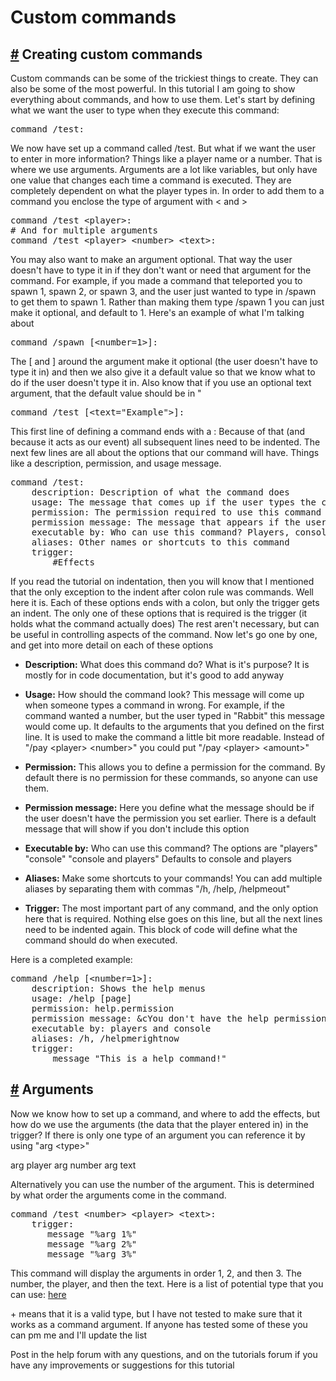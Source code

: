 # Custom commands

## <a href="#creating_custom_commands">#</a> Creating custom commands
			
Custom commands can be some of the trickiest things to create. They can also be some of the 
most powerful. In this tutorial I am going to show everything about commands, and how to use 
them. Let's start by defining what we want the user to type when they execute this command:

<pre class="skript-code">command /test:</pre>

We now have set up a command called /test. But what if we want the user to enter in more information? 
Things like a player name or a number. That is where we use arguments. Arguments are a lot like 
variables, but only have one value that changes each time a command is executed. They are completely 
dependent on what the player types in. In order to add them to a command you enclose the type of 
argument with &#60; and >

<pre class="skript-code">
command /test &#60;player>:
# And for multiple arguments
command /test &#60;player> &#60;number> &#60;text>:
</pre>

You may also want to make an argument optional. That way the user doesn't have to type 
it in if they don't want or need that argument for the command. For example, if you made 
a command that teleported you to spawn 1, spawn 2, or spawn 3, and the user just wanted 
to type in /spawn to get them to spawn 1. Rather than making them type /spawn 1 you can 
just make it optional, and default to 1. Here's an example of what I'm talking about

<pre class="skript-code">command /spawn [&#60;number=1>]:</pre>

The [ and ] around the argument make it optional (the user doesn't have to type it in) 
and then we also give it a default value so that we know what to do if the user doesn't 
type it in. Also know that if you use an optional text argument, that the default value 
should be in "

<pre class="skript-code">command /test [&#60;text="Example">]:</pre>

This first line of defining a command ends with a : Because of that (and because it 
acts as our event) all subsequent lines need to be indented. The next few lines are all 
about the options that our command will have. Things like a description, permission, 
and usage message.

<pre class="skript-code">
command /test:
	description: Description of what the command does
	usage: The message that comes up if the user types the command in wrong
	permission: The permission required to use this command
	permission message: The message that appears if the user doesn't have the correct permission
	executable by: Who can use this command? Players, console, or both?
	aliases: Other names or shortcuts to this command
	trigger:
		#Effects
</pre>

If you read the tutorial on indentation, then you will know that I mentioned that the only 
exception to the indent after colon rule was commands. Well here it is. Each of these 
options ends with a colon, but only the trigger gets an indent. The only one of these 
options that is required is the trigger (it holds what the command actually does) The rest 
aren't necessary, but can be useful in controlling aspects of the command. Now let's go one 
by one, and get into more detail on each of these options

 * **Description:** What does this command do? What is it's purpose? It is mostly for in code documentation, but it's good to add anyway

 * **Usage:** How should the command look? This message will come up when someone types a command in wrong. For example, if the command wanted a number, but the user typed in "Rabbit" this message would come up. It defaults to the arguments that you defined on the first line. It is used to make the command a little bit more readable. Instead of "/pay &#60;player> &#60;number>" you could put "/pay &#60;player> &#60;amount>"

 * **Permission:** This allows you to define a permission for the command. By default there is no permission for these commands, so anyone can use them.

 * **Permission message:** Here you define what the message should be if the user doesn't have the permission you set earlier. There is a default message that will show if you don't include this option

 * **Executable by:** Who can use this command? The options are "players" "console" "console and players" Defaults to console and players

 * **Aliases:** Make some shortcuts to your commands! You can add multiple aliases by separating them with commas "/h, /help, /helpmeout"

 * **Trigger:** The most important part of any command, and the only option here that is required. Nothing else goes on this line, but all the next lines need to be indented again. This block of code will define what the command should do when executed.
		
Here is a completed example:

<pre class="skript-code">
command /help [&#60;number=1>]:
	description: Shows the help menus
	usage: /help [page]
	permission: help.permission
	permission message: &cYou don't have the help permission!
	executable by: players and console
	aliases: /h, /helpmerightnow
	trigger:
		message "This is a help command!"
</pre>

## <a href="#arguments">#</a> Arguments

Now we know how to set up a command, and where to add the effects, but how do we use the arguments (the data that the player entered in) in the trigger? If there is only one type of an argument you can reference it by using "arg &#60;type>"

arg player
arg number
arg text

Alternatively you can use the number of the argument. This is determined by what order the arguments come in the command.

<pre class="skript-code">
command /test &#60;number> &#60;player> &#60;text>:
	trigger:
       message "%arg 1%"
       message "%arg 2%"
       message "%arg 3%"
</pre>

This command will display the arguments in order 1, 2, and then 3. The number, the player, and then the text. Here is a list of potential type that you can use: <a href="/documentation/types">here</a>

\+ means that it is a valid type, but I have not tested to make sure that it works as a command argument. If anyone has tested some of these you can pm me and I'll update the list

Post in the help forum with any questions, and on the tutorials forum if you have any improvements or suggestions for this tutorial
</div>